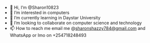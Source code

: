 - 👋 Hi, I’m @Sharon10823
- 👀 I’m interested in computers 
- 🌱 I’m currently learning in Daystar University 
- 💞️ I’m looking to collaborate on computer science and technology 
- 📫 How to reach me email me @sharonshazzy784@gmail.com and WhatsApp or Imo on +254718248493 
